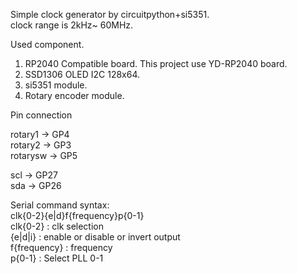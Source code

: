 Simple clock generator by circuitpython+si5351.  
clock range is 2kHz~ 60MHz.  

Used component.  
1. RP2040 Compatible board. This project use YD-RP2040 board.
2. SSD1306 OLED I2C 128x64.
3. si5351 module.
4. Rotary encoder module.
  
  
Pin connection  
   
rotary1 -> GP4  
rotary2 -> GP3  
rotarysw -> GP5  
  
scl -> GP27  
sda -> GP26  

Serial command syntax:  
clk{0-2}{e|d}f{frequency}p{0-1}  
clk{0-2} : clk selection  
{e|d|i} : enable or disable or invert output  
f{frequency} : frequency   
p{0-1} : Select PLL 0-1  
  
